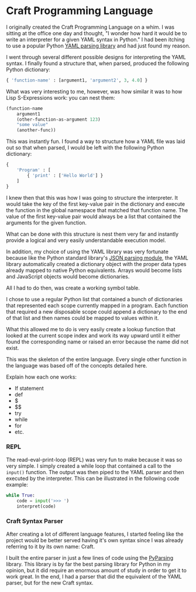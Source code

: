 # Craft Programming Language



I originally created the Craft Programming Language on a whim.  I was sitting at the office one day and thought, "I wonder how hard it would be to write an interpreter for a given YAML syntax in Python."  I had been itching to use a popular Python [YAML parsing library](https://github.com/yaml/pyyaml) and had just found my reason.

I went through several different possible designs for interpreting the YAML syntax.  I finally found a structure that, when parsed, produced the following Python dictionary:



```python
{ 'function-name' : [argument1, 'argument2', 3, 4.0] }
```



What was very interesting to me, however, was how similar it was to how Lisp S-Expressions work: you can nest them:



```lisp
(function-name
 	argument1
 	(other-function-as-argument 123)
 	"some value"
 	(another-func))
```



This was instantly fun.  I found a way to structure how a YAML file was laid out so that when parsed, I would be left with the following Python dictionary:



```python
{
    'Program' : [
        { 'print' : ['Hello World'] }
    ]
}
```



I knew then that this was how I was going to structure the interpreter.  It would take the key of the first key-value pair in the dictionary and execute the function in the global namespace that matched that function name.  The value of the first key-value pair would always be a list that contained the arguments for the given function.

What can be done with this structure is nest them very far and instantly provide a logical and very easily understandable execution model.

In addition, my choice of using the YAML library was very fortunate because like the Python standard library's [JSON parsing module](https://docs.python.org/3.7/library/json.html), the YAML library automatically created a dictionary object with the proper data types already mapped to native Python equivalents.  Arrays would become lists and JavaScript objects would become dictionaries.

All I had to do then, was create a working symbol table.

I chose to use a regular Python list that contained a bunch of dictionaries that represented each scope currently mapped in a program.  Each function that required a new disposable scope could append a dictionary to the end of that list and then names could be mapped to values within it.

What this allowed me to do is very easily create a lookup function that looked at the current scope index and work its way upward until it either found the corresponding name or raised an error because the name did not exist.

This was the skeleton of the entire language.  Every single other function in the language was based off of the concepts detailed here.

Explain how each one works:

* If statement
* def
* $
* $$
* try
* while
* for
* etc.



### REPL

The read-eval-print-loop (REPL) was very fun to make because it was so very simple.  I simply created a while loop that contained a call to the `input()`  function.  The output was then piped to the YAML parser and then executed by the interpreter.  This can be illustrated in the following code example:



```python
while True:
    code = input('>>> ')
    interpret(code)
```



### Craft Syntax Parser

After creating a lot of different language features, I started feeling like the project would be better served having it's own syntax since I was already referring to it by its own name: Craft.

I built the entire parser in just a few lines of code using the [PyParsing](https://github.com/pyparsing) library.  This library is by far the best parsing library for Python in my opinion, but it did require an enormous amount of study in order to get it to work great.  In the end, I had a parser that did the equivalent of the YAML parser, but for the new Craft syntax.